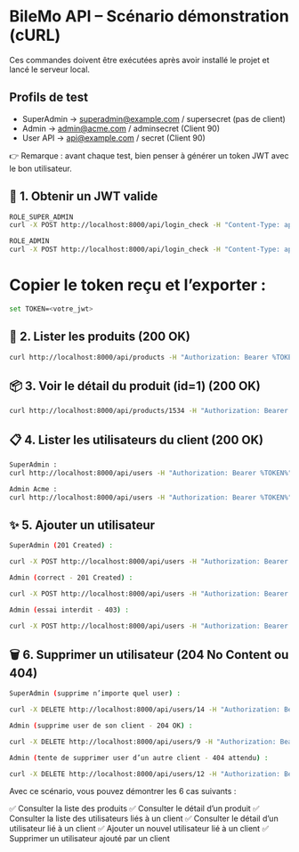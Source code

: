 # BileMo API – Scénario démonstration (cURL)

Ces commandes doivent être exécutées après avoir installé le projet et lancé le serveur local.

## Profils de test

- SuperAdmin → superadmin@example.com / supersecret (pas de client)
- Admin → admin@acme.com / adminsecret (Client 90)
- User API → api@example.com / secret (Client 90)

👉 Remarque : avant chaque test, bien penser à générer un token JWT avec le bon utilisateur.

## 🔑 1. Obtenir un JWT valide

```bash
ROLE_SUPER_ADMIN
curl -X POST http://localhost:8000/api/login_check -H "Content-Type: application/json" -d "{\"email\":\"superadmin@example.com\",\"password\":\"supersecret\"}"

ROLE_ADMIN
curl -X POST http://localhost:8000/api/login_check -H "Content-Type: application/json" -d "{\"email\":\"admin@acme.com\",\"password\":\"adminsecret\"}"
```

# Copier le token reçu et l’exporter :
```bash
set TOKEN=<votre_jwt>
```

## 🚩 2. Lister les produits (200 OK)

```bash
curl http://localhost:8000/api/products -H "Authorization: Bearer %TOKEN%"
```

## 📦 3. Voir le détail du produit (id=1) (200 OK)

```bash
curl http://localhost:8000/api/products/1534 -H "Authorization: Bearer %TOKEN%"
```

## 📋 4. Lister les utilisateurs du client (200 OK)

```bash
SuperAdmin : 
curl http://localhost:8000/api/users -H "Authorization: Bearer %TOKEN%"

Admin Acme :
curl http://localhost:8000/api/users -H "Authorization: Bearer %TOKEN%"
```

## ✨ 5. Ajouter un utilisateur

```bash
SuperAdmin (201 Created) :

curl -X POST http://localhost:8000/api/users -H "Authorization: Bearer %TOKEN%" -H "Content-Type: application/ld+json" -d "{\"email\": \"new.superadmin@example.com\", \"firstName\": \"New\", \"lastName\": \"SuperAdmin\", \"password\": \"Password123\", \"role\": \"ROLE_USER\", \"isActive\": true, \"client\": \"/api/clients/79\"}"
```
```bash
Admin (correct - 201 Created) :

curl -X POST http://localhost:8000/api/users -H "Authorization: Bearer %TOKEN%" -H "Content-Type: application/ld+json" -d "{\"email\": \"new.admin@example.com\", \"firstName\": \"New\", \"lastName\": \"Admin\", \"password\": \"Password123\", \"role\": \"ROLE_USER\", \"isActive\": true}"
```
```bash
Admin (essai interdit - 403) :

curl -X POST http://localhost:8000/api/users -H "Authorization: Bearer %TOKEN%" -H "Content-Type: application/ld+json" -d "{\"email\": \"hack.admin@example.com\", \"firstName\": \"Hack\", \"lastName\": \"Admin\", \"password\": \"Password123\", \"role\": \"ROLE_USER\", \"isActive\": true, \"client\": \"/api/clients/2\"}"
```
## 🗑️ 6. Supprimer un utilisateur (204 No Content ou 404)

```bash
SuperAdmin (supprime n’importe quel user) :

curl -X DELETE http://localhost:8000/api/users/14 -H "Authorization: Bearer %TOKEN%"
```
```bash
Admin (supprime user de son client - 204 OK) :

curl -X DELETE http://localhost:8000/api/users/9 -H "Authorization: Bearer %TOKEN%"
```
```bash
Admin (tente de supprimer user d’un autre client - 404 attendu) :

curl -X DELETE http://localhost:8000/api/users/12 -H "Authorization: Bearer %TOKEN%"
```

Avec ce scénario, vous pouvez démontrer les 6 cas suivants :

✅ Consulter la liste des produits
✅ Consulter le détail d’un produit
✅ Consulter la liste des utilisateurs liés à un client
✅ Consulter le détail d’un utilisateur lié à un client
✅ Ajouter un nouvel utilisateur lié à un client
✅ Supprimer un utilisateur ajouté par un client